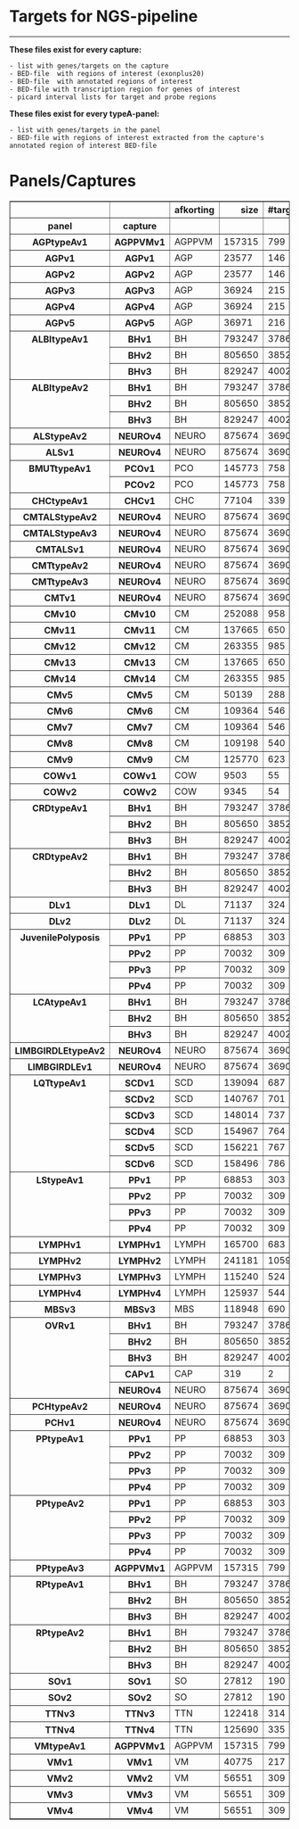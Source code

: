 # Targets for NGS-pipeline
********************************

**These files exist for every capture:**

    - list with genes/targets on the capture
    - BED-file  with regions of interest (exonplus20)
    - BED-file  with annotated regions of interest
    - BED-file with transcription region for genes of interest
    - picard interval lists for target and probe regions


**These files exist for every typeA-panel:**

    - list with genes/targets in the panel
    - BED-file with regions of interest extracted from the capture's annotated region of interest BED-file


# Panels/Captures

<table border="1" class="dataframe">
  <thead>
    <tr style="text-align: right;">
      <th></th>
      <th></th>
      <th>afkorting</th>
      <th>size</th>
      <th>#targets</th>
      <th>#genes</th>
      <th>coresize</th>
      <th>#coretargets</th>
      <th>#coregenes</th>
    </tr>
    <tr>
      <th>panel</th>
      <th>capture</th>
      <th></th>
      <th></th>
      <th></th>
      <th></th>
      <th></th>
      <th></th>
      <th></th>
    </tr>
  </thead>
  <tbody>
    <tr>
      <th>AGPtypeAv1</th>
      <th>AGPPVMv1</th>
      <td>AGPPVM</td>
      <td>157315</td>
      <td>799</td>
      <td>45</td>
      <td>36971</td>
      <td>216</td>
      <td>8</td>
    </tr>
    <tr>
      <th>AGPv1</th>
      <th>AGPv1</th>
      <td>AGP</td>
      <td>23577</td>
      <td>146</td>
      <td>6</td>
      <td>23577</td>
      <td>146</td>
      <td>6</td>
    </tr>
    <tr>
      <th>AGPv2</th>
      <th>AGPv2</th>
      <td>AGP</td>
      <td>23577</td>
      <td>146</td>
      <td>6</td>
      <td>23577</td>
      <td>146</td>
      <td>6</td>
    </tr>
    <tr>
      <th>AGPv3</th>
      <th>AGPv3</th>
      <td>AGP</td>
      <td>36924</td>
      <td>215</td>
      <td>8</td>
      <td>36924</td>
      <td>215</td>
      <td>8</td>
    </tr>
    <tr>
      <th>AGPv4</th>
      <th>AGPv4</th>
      <td>AGP</td>
      <td>36924</td>
      <td>215</td>
      <td>8</td>
      <td>36924</td>
      <td>215</td>
      <td>8</td>
    </tr>
    <tr>
      <th>AGPv5</th>
      <th>AGPv5</th>
      <td>AGP</td>
      <td>36971</td>
      <td>216</td>
      <td>8</td>
      <td>36971</td>
      <td>216</td>
      <td>8</td>
    </tr>
    <tr>
      <th rowspan="3" valign="top">ALBItypeAv1</th>
      <th>BHv1</th>
      <td>BH</td>
      <td>793247</td>
      <td>3786</td>
      <td>253</td>
      <td>65422</td>
      <td>317</td>
      <td>23</td>
    </tr>
    <tr>
      <th>BHv2</th>
      <td>BH</td>
      <td>805650</td>
      <td>3852</td>
      <td>257</td>
      <td>65422</td>
      <td>317</td>
      <td>23</td>
    </tr>
    <tr>
      <th>BHv3</th>
      <td>BH</td>
      <td>829247</td>
      <td>4002</td>
      <td>272</td>
      <td>65422</td>
      <td>317</td>
      <td>23</td>
    </tr>
    <tr>
      <th rowspan="3" valign="top">ALBItypeAv2</th>
      <th>BHv1</th>
      <td>BH</td>
      <td>793247</td>
      <td>3786</td>
      <td>253</td>
      <td>63704</td>
      <td>307</td>
      <td>22</td>
    </tr>
    <tr>
      <th>BHv2</th>
      <td>BH</td>
      <td>805650</td>
      <td>3852</td>
      <td>257</td>
      <td>63704</td>
      <td>307</td>
      <td>22</td>
    </tr>
    <tr>
      <th>BHv3</th>
      <td>BH</td>
      <td>829247</td>
      <td>4002</td>
      <td>272</td>
      <td>63704</td>
      <td>307</td>
      <td>22</td>
    </tr>
    <tr>
      <th>ALStypeAv2</th>
      <th>NEUROv4</th>
      <td>NEURO</td>
      <td>875674</td>
      <td>3690</td>
      <td>235</td>
      <td>37857</td>
      <td>159</td>
      <td>10</td>
    </tr>
    <tr>
      <th>ALSv1</th>
      <th>NEUROv4</th>
      <td>NEURO</td>
      <td>875674</td>
      <td>3690</td>
      <td>235</td>
      <td>56979</td>
      <td>165</td>
      <td>11</td>
    </tr>
    <tr>
      <th rowspan="2" valign="top">BMUTtypeAv1</th>
      <th>PCOv1</th>
      <td>PCO</td>
      <td>145773</td>
      <td>758</td>
      <td>50</td>
      <td>239</td>
      <td>145</td>
      <td>40</td>
    </tr>
    <tr>
      <th>PCOv2</th>
      <td>PCO</td>
      <td>145773</td>
      <td>758</td>
      <td>50</td>
      <td>239</td>
      <td>145</td>
      <td>40</td>
    </tr>
    <tr>
      <th>CHCtypeAv1</th>
      <th>CHCv1</th>
      <td>CHC</td>
      <td>77104</td>
      <td>339</td>
      <td>31</td>
      <td>60093</td>
      <td>248</td>
      <td>14</td>
    </tr>
    <tr>
      <th>CMTALStypeAv2</th>
      <th>NEUROv4</th>
      <td>NEURO</td>
      <td>875674</td>
      <td>3690</td>
      <td>235</td>
      <td>105213</td>
      <td>429</td>
      <td>38</td>
    </tr>
    <tr>
      <th>CMTALStypeAv3</th>
      <th>NEUROv4</th>
      <td>NEURO</td>
      <td>875674</td>
      <td>3690</td>
      <td>235</td>
      <td>104897</td>
      <td>428</td>
      <td>38</td>
    </tr>
    <tr>
      <th>CMTALSv1</th>
      <th>NEUROv4</th>
      <td>NEURO</td>
      <td>875674</td>
      <td>3690</td>
      <td>235</td>
      <td>159127</td>
      <td>458</td>
      <td>41</td>
    </tr>
    <tr>
      <th>CMTtypeAv2</th>
      <th>NEUROv4</th>
      <td>NEURO</td>
      <td>875674</td>
      <td>3690</td>
      <td>235</td>
      <td>86394</td>
      <td>335</td>
      <td>31</td>
    </tr>
    <tr>
      <th>CMTtypeAv3</th>
      <th>NEUROv4</th>
      <td>NEURO</td>
      <td>875674</td>
      <td>3690</td>
      <td>235</td>
      <td>86078</td>
      <td>334</td>
      <td>31</td>
    </tr>
    <tr>
      <th>CMTv1</th>
      <th>NEUROv4</th>
      <td>NEURO</td>
      <td>875674</td>
      <td>3690</td>
      <td>235</td>
      <td>128336</td>
      <td>358</td>
      <td>32</td>
    </tr>
    <tr>
      <th>CMv10</th>
      <th>CMv10</th>
      <td>CM</td>
      <td>252088</td>
      <td>958</td>
      <td>47</td>
      <td>252088</td>
      <td>958</td>
      <td>47</td>
    </tr>
    <tr>
      <th>CMv11</th>
      <th>CMv11</th>
      <td>CM</td>
      <td>137665</td>
      <td>650</td>
      <td>49</td>
      <td>137665</td>
      <td>650</td>
      <td>49</td>
    </tr>
    <tr>
      <th>CMv12</th>
      <th>CMv12</th>
      <td>CM</td>
      <td>263355</td>
      <td>985</td>
      <td>50</td>
      <td>263355</td>
      <td>985</td>
      <td>50</td>
    </tr>
    <tr>
      <th>CMv13</th>
      <th>CMv13</th>
      <td>CM</td>
      <td>137665</td>
      <td>650</td>
      <td>49</td>
      <td>137665</td>
      <td>650</td>
      <td>49</td>
    </tr>
    <tr>
      <th>CMv14</th>
      <th>CMv14</th>
      <td>CM</td>
      <td>263355</td>
      <td>985</td>
      <td>50</td>
      <td>263355</td>
      <td>985</td>
      <td>50</td>
    </tr>
    <tr>
      <th>CMv5</th>
      <th>CMv5</th>
      <td>CM</td>
      <td>50139</td>
      <td>288</td>
      <td>23</td>
      <td>50139</td>
      <td>288</td>
      <td>23</td>
    </tr>
    <tr>
      <th>CMv6</th>
      <th>CMv6</th>
      <td>CM</td>
      <td>109364</td>
      <td>546</td>
      <td>45</td>
      <td>109364</td>
      <td>546</td>
      <td>45</td>
    </tr>
    <tr>
      <th>CMv7</th>
      <th>CMv7</th>
      <td>CM</td>
      <td>109364</td>
      <td>546</td>
      <td>45</td>
      <td>109364</td>
      <td>546</td>
      <td>45</td>
    </tr>
    <tr>
      <th>CMv8</th>
      <th>CMv8</th>
      <td>CM</td>
      <td>109198</td>
      <td>540</td>
      <td>46</td>
      <td>109198</td>
      <td>540</td>
      <td>46</td>
    </tr>
    <tr>
      <th>CMv9</th>
      <th>CMv9</th>
      <td>CM</td>
      <td>125770</td>
      <td>623</td>
      <td>46</td>
      <td>125770</td>
      <td>623</td>
      <td>46</td>
    </tr>
    <tr>
      <th>COWv1</th>
      <th>COWv1</th>
      <td>COW</td>
      <td>9503</td>
      <td>55</td>
      <td>5</td>
      <td>9503</td>
      <td>55</td>
      <td>5</td>
    </tr>
    <tr>
      <th>COWv2</th>
      <th>COWv2</th>
      <td>COW</td>
      <td>9345</td>
      <td>54</td>
      <td>5</td>
      <td>9345</td>
      <td>54</td>
      <td>5</td>
    </tr>
    <tr>
      <th rowspan="3" valign="top">CRDtypeAv1</th>
      <th>BHv1</th>
      <td>BH</td>
      <td>793247</td>
      <td>3786</td>
      <td>253</td>
      <td>107234</td>
      <td>541</td>
      <td>41</td>
    </tr>
    <tr>
      <th>BHv2</th>
      <td>BH</td>
      <td>805650</td>
      <td>3852</td>
      <td>257</td>
      <td>107234</td>
      <td>541</td>
      <td>41</td>
    </tr>
    <tr>
      <th>BHv3</th>
      <td>BH</td>
      <td>829247</td>
      <td>4002</td>
      <td>272</td>
      <td>107234</td>
      <td>541</td>
      <td>41</td>
    </tr>
    <tr>
      <th rowspan="3" valign="top">CRDtypeAv2</th>
      <th>BHv1</th>
      <td>BH</td>
      <td>793247</td>
      <td>3786</td>
      <td>253</td>
      <td>115204</td>
      <td>600</td>
      <td>43</td>
    </tr>
    <tr>
      <th>BHv2</th>
      <td>BH</td>
      <td>805650</td>
      <td>3852</td>
      <td>257</td>
      <td>115204</td>
      <td>600</td>
      <td>43</td>
    </tr>
    <tr>
      <th>BHv3</th>
      <td>BH</td>
      <td>829247</td>
      <td>4002</td>
      <td>272</td>
      <td>115204</td>
      <td>600</td>
      <td>43</td>
    </tr>
    <tr>
      <th>DLv1</th>
      <th>DLv1</th>
      <td>DL</td>
      <td>71137</td>
      <td>324</td>
      <td>29</td>
      <td>71137</td>
      <td>324</td>
      <td>29</td>
    </tr>
    <tr>
      <th>DLv2</th>
      <th>DLv2</th>
      <td>DL</td>
      <td>71137</td>
      <td>324</td>
      <td>29</td>
      <td>71137</td>
      <td>324</td>
      <td>29</td>
    </tr>
    <tr>
      <th rowspan="4" valign="top">JuvenilePolyposis</th>
      <th>PPv1</th>
      <td>PP</td>
      <td>68853</td>
      <td>303</td>
      <td>18</td>
      <td>4697</td>
      <td>23</td>
      <td>2</td>
    </tr>
    <tr>
      <th>PPv2</th>
      <td>PP</td>
      <td>70032</td>
      <td>309</td>
      <td>19</td>
      <td>4697</td>
      <td>23</td>
      <td>2</td>
    </tr>
    <tr>
      <th>PPv3</th>
      <td>PP</td>
      <td>70032</td>
      <td>309</td>
      <td>19</td>
      <td>4697</td>
      <td>23</td>
      <td>2</td>
    </tr>
    <tr>
      <th>PPv4</th>
      <td>PP</td>
      <td>70032</td>
      <td>309</td>
      <td>19</td>
      <td>4697</td>
      <td>23</td>
      <td>2</td>
    </tr>
    <tr>
      <th rowspan="3" valign="top">LCAtypeAv1</th>
      <th>BHv1</th>
      <td>BH</td>
      <td>793247</td>
      <td>3786</td>
      <td>253</td>
      <td>52017</td>
      <td>238</td>
      <td>23</td>
    </tr>
    <tr>
      <th>BHv2</th>
      <td>BH</td>
      <td>805650</td>
      <td>3852</td>
      <td>257</td>
      <td>52017</td>
      <td>238</td>
      <td>23</td>
    </tr>
    <tr>
      <th>BHv3</th>
      <td>BH</td>
      <td>829247</td>
      <td>4002</td>
      <td>272</td>
      <td>52017</td>
      <td>238</td>
      <td>23</td>
    </tr>
    <tr>
      <th>LIMBGIRDLEtypeAv2</th>
      <th>NEUROv4</th>
      <td>NEURO</td>
      <td>875674</td>
      <td>3690</td>
      <td>235</td>
      <td>2</td>
      <td>1</td>
      <td>0</td>
    </tr>
    <tr>
      <th>LIMBGIRDLEv1</th>
      <th>NEUROv4</th>
      <td>NEURO</td>
      <td>875674</td>
      <td>3690</td>
      <td>235</td>
      <td>2</td>
      <td>1</td>
      <td>0</td>
    </tr>
    <tr>
      <th rowspan="6" valign="top">LQTtypeAv1</th>
      <th>SCDv1</th>
      <td>SCD</td>
      <td>139094</td>
      <td>687</td>
      <td>41</td>
      <td>15386</td>
      <td>63</td>
      <td>5</td>
    </tr>
    <tr>
      <th>SCDv2</th>
      <td>SCD</td>
      <td>140767</td>
      <td>701</td>
      <td>43</td>
      <td>15386</td>
      <td>63</td>
      <td>5</td>
    </tr>
    <tr>
      <th>SCDv3</th>
      <td>SCD</td>
      <td>148014</td>
      <td>737</td>
      <td>47</td>
      <td>15386</td>
      <td>63</td>
      <td>5</td>
    </tr>
    <tr>
      <th>SCDv4</th>
      <td>SCD</td>
      <td>154967</td>
      <td>764</td>
      <td>48</td>
      <td>15386</td>
      <td>63</td>
      <td>5</td>
    </tr>
    <tr>
      <th>SCDv5</th>
      <td>SCD</td>
      <td>156221</td>
      <td>767</td>
      <td>49</td>
      <td>15386</td>
      <td>63</td>
      <td>5</td>
    </tr>
    <tr>
      <th>SCDv6</th>
      <td>SCD</td>
      <td>158496</td>
      <td>786</td>
      <td>50</td>
      <td>15386</td>
      <td>63</td>
      <td>5</td>
    </tr>
    <tr>
      <th rowspan="4" valign="top">LStypeAv1</th>
      <th>PPv1</th>
      <td>PP</td>
      <td>68853</td>
      <td>303</td>
      <td>18</td>
      <td>14315</td>
      <td>62</td>
      <td>5</td>
    </tr>
    <tr>
      <th>PPv2</th>
      <td>PP</td>
      <td>70032</td>
      <td>309</td>
      <td>19</td>
      <td>14315</td>
      <td>62</td>
      <td>5</td>
    </tr>
    <tr>
      <th>PPv3</th>
      <td>PP</td>
      <td>70032</td>
      <td>309</td>
      <td>19</td>
      <td>14315</td>
      <td>62</td>
      <td>5</td>
    </tr>
    <tr>
      <th>PPv4</th>
      <td>PP</td>
      <td>70032</td>
      <td>309</td>
      <td>19</td>
      <td>14315</td>
      <td>62</td>
      <td>5</td>
    </tr>
    <tr>
      <th>LYMPHv1</th>
      <th>LYMPHv1</th>
      <td>LYMPH</td>
      <td>165700</td>
      <td>683</td>
      <td>54</td>
      <td>165700</td>
      <td>683</td>
      <td>54</td>
    </tr>
    <tr>
      <th>LYMPHv2</th>
      <th>LYMPHv2</th>
      <td>LYMPH</td>
      <td>241181</td>
      <td>1059</td>
      <td>79</td>
      <td>241181</td>
      <td>1059</td>
      <td>79</td>
    </tr>
    <tr>
      <th>LYMPHv3</th>
      <th>LYMPHv3</th>
      <td>LYMPH</td>
      <td>115240</td>
      <td>524</td>
      <td>80</td>
      <td>115240</td>
      <td>524</td>
      <td>80</td>
    </tr>
    <tr>
      <th>LYMPHv4</th>
      <th>LYMPHv4</th>
      <td>LYMPH</td>
      <td>125937</td>
      <td>544</td>
      <td>80</td>
      <td>125937</td>
      <td>544</td>
      <td>80</td>
    </tr>
    <tr>
      <th>MBSv3</th>
      <th>MBSv3</th>
      <td>MBS</td>
      <td>118948</td>
      <td>690</td>
      <td>60</td>
      <td>118948</td>
      <td>690</td>
      <td>60</td>
    </tr>
    <tr>
      <th rowspan="5" valign="top">OVRv1</th>
      <th>BHv1</th>
      <td>BH</td>
      <td>793247</td>
      <td>3786</td>
      <td>253</td>
      <td>2</td>
      <td>1</td>
      <td>0</td>
    </tr>
    <tr>
      <th>BHv2</th>
      <td>BH</td>
      <td>805650</td>
      <td>3852</td>
      <td>257</td>
      <td>2</td>
      <td>1</td>
      <td>0</td>
    </tr>
    <tr>
      <th>BHv3</th>
      <td>BH</td>
      <td>829247</td>
      <td>4002</td>
      <td>272</td>
      <td>2</td>
      <td>1</td>
      <td>0</td>
    </tr>
    <tr>
      <th>CAPv1</th>
      <td>CAP</td>
      <td>319</td>
      <td>2</td>
      <td>2</td>
      <td>2</td>
      <td>1</td>
      <td>0</td>
    </tr>
    <tr>
      <th>NEUROv4</th>
      <td>NEURO</td>
      <td>875674</td>
      <td>3690</td>
      <td>235</td>
      <td>2</td>
      <td>1</td>
      <td>0</td>
    </tr>
    <tr>
      <th>PCHtypeAv2</th>
      <th>NEUROv4</th>
      <td>NEURO</td>
      <td>875674</td>
      <td>3690</td>
      <td>235</td>
      <td>21387</td>
      <td>109</td>
      <td>11</td>
    </tr>
    <tr>
      <th>PCHv1</th>
      <th>NEUROv4</th>
      <td>NEURO</td>
      <td>875674</td>
      <td>3690</td>
      <td>235</td>
      <td>30750</td>
      <td>105</td>
      <td>10</td>
    </tr>
    <tr>
      <th rowspan="4" valign="top">PPtypeAv1</th>
      <th>PPv1</th>
      <td>PP</td>
      <td>68853</td>
      <td>303</td>
      <td>18</td>
      <td>13756</td>
      <td>43</td>
      <td>3</td>
    </tr>
    <tr>
      <th>PPv2</th>
      <td>PP</td>
      <td>70032</td>
      <td>309</td>
      <td>19</td>
      <td>13756</td>
      <td>43</td>
      <td>3</td>
    </tr>
    <tr>
      <th>PPv3</th>
      <td>PP</td>
      <td>70032</td>
      <td>309</td>
      <td>19</td>
      <td>13756</td>
      <td>43</td>
      <td>3</td>
    </tr>
    <tr>
      <th>PPv4</th>
      <td>PP</td>
      <td>70032</td>
      <td>309</td>
      <td>19</td>
      <td>13756</td>
      <td>43</td>
      <td>3</td>
    </tr>
    <tr>
      <th rowspan="4" valign="top">PPtypeAv2</th>
      <th>PPv1</th>
      <td>PP</td>
      <td>68853</td>
      <td>303</td>
      <td>18</td>
      <td>16791</td>
      <td>57</td>
      <td>4</td>
    </tr>
    <tr>
      <th>PPv2</th>
      <td>PP</td>
      <td>70032</td>
      <td>309</td>
      <td>19</td>
      <td>16791</td>
      <td>57</td>
      <td>4</td>
    </tr>
    <tr>
      <th>PPv3</th>
      <td>PP</td>
      <td>70032</td>
      <td>309</td>
      <td>19</td>
      <td>16791</td>
      <td>57</td>
      <td>4</td>
    </tr>
    <tr>
      <th>PPv4</th>
      <td>PP</td>
      <td>70032</td>
      <td>309</td>
      <td>19</td>
      <td>16791</td>
      <td>57</td>
      <td>4</td>
    </tr>
    <tr>
      <th>PPtypeAv3</th>
      <th>AGPPVMv1</th>
      <td>AGPPVM</td>
      <td>157315</td>
      <td>799</td>
      <td>45</td>
      <td>70032</td>
      <td>309</td>
      <td>19</td>
    </tr>
    <tr>
      <th rowspan="3" valign="top">RPtypeAv1</th>
      <th>BHv1</th>
      <td>BH</td>
      <td>793247</td>
      <td>3786</td>
      <td>253</td>
      <td>224008</td>
      <td>1026</td>
      <td>72</td>
    </tr>
    <tr>
      <th>BHv2</th>
      <td>BH</td>
      <td>805650</td>
      <td>3852</td>
      <td>257</td>
      <td>224008</td>
      <td>1026</td>
      <td>72</td>
    </tr>
    <tr>
      <th>BHv3</th>
      <td>BH</td>
      <td>829247</td>
      <td>4002</td>
      <td>272</td>
      <td>224008</td>
      <td>1026</td>
      <td>72</td>
    </tr>
    <tr>
      <th rowspan="3" valign="top">RPtypeAv2</th>
      <th>BHv1</th>
      <td>BH</td>
      <td>793247</td>
      <td>3786</td>
      <td>253</td>
      <td>228921</td>
      <td>1075</td>
      <td>73</td>
    </tr>
    <tr>
      <th>BHv2</th>
      <td>BH</td>
      <td>805650</td>
      <td>3852</td>
      <td>257</td>
      <td>228921</td>
      <td>1075</td>
      <td>73</td>
    </tr>
    <tr>
      <th>BHv3</th>
      <td>BH</td>
      <td>829247</td>
      <td>4002</td>
      <td>272</td>
      <td>228921</td>
      <td>1075</td>
      <td>73</td>
    </tr>
    <tr>
      <th>SOv1</th>
      <th>SOv1</th>
      <td>SO</td>
      <td>27812</td>
      <td>190</td>
      <td>8</td>
      <td>27812</td>
      <td>190</td>
      <td>8</td>
    </tr>
    <tr>
      <th>SOv2</th>
      <th>SOv2</th>
      <td>SO</td>
      <td>27812</td>
      <td>190</td>
      <td>8</td>
      <td>27812</td>
      <td>190</td>
      <td>8</td>
    </tr>
    <tr>
      <th>TTNv3</th>
      <th>TTNv3</th>
      <td>TTN</td>
      <td>122418</td>
      <td>314</td>
      <td>1</td>
      <td>122418</td>
      <td>314</td>
      <td>1</td>
    </tr>
    <tr>
      <th>TTNv4</th>
      <th>TTNv4</th>
      <td>TTN</td>
      <td>125690</td>
      <td>335</td>
      <td>1</td>
      <td>125690</td>
      <td>335</td>
      <td>1</td>
    </tr>
    <tr>
      <th>VMtypeAv1</th>
      <th>AGPPVMv1</th>
      <td>AGPPVM</td>
      <td>157315</td>
      <td>799</td>
      <td>45</td>
      <td>56551</td>
      <td>309</td>
      <td>21</td>
    </tr>
    <tr>
      <th>VMv1</th>
      <th>VMv1</th>
      <td>VM</td>
      <td>40775</td>
      <td>217</td>
      <td>17</td>
      <td>40775</td>
      <td>217</td>
      <td>17</td>
    </tr>
    <tr>
      <th>VMv2</th>
      <th>VMv2</th>
      <td>VM</td>
      <td>56551</td>
      <td>309</td>
      <td>21</td>
      <td>56551</td>
      <td>309</td>
      <td>21</td>
    </tr>
    <tr>
      <th>VMv3</th>
      <th>VMv3</th>
      <td>VM</td>
      <td>56551</td>
      <td>309</td>
      <td>21</td>
      <td>56551</td>
      <td>309</td>
      <td>21</td>
    </tr>
    <tr>
      <th>VMv4</th>
      <th>VMv4</th>
      <td>VM</td>
      <td>56551</td>
      <td>309</td>
      <td>21</td>
      <td>56551</td>
      <td>309</td>
      <td>21</td>
    </tr>
  </tbody>
</table>
